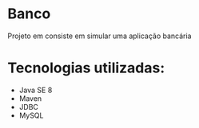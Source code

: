 # Banco

Projeto em consiste em simular uma aplicação bancária

# Tecnologias utilizadas:
- Java SE 8
- Maven
- JDBC
- MySQL
